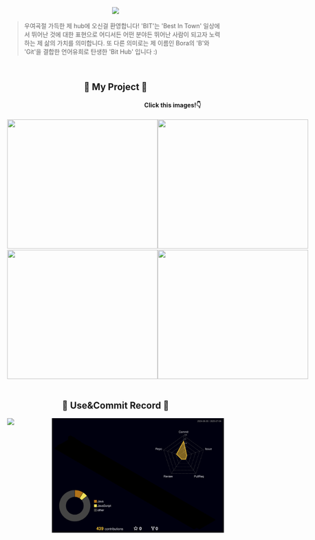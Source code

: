 <!-- Header -->
<div align="center">
  <img src="https://github.com/user-attachments/assets/f586bf85-08c8-4a27-8591-ef90f3ab7c24"/>
</div>

<!-- subHeading -->
>우여곡절 가득한 제 hub에 오신걸 환영합니다!
>'BIT'는 'Best In Town' 일상에서 뛰어난 것에 대한 표현으로 어디서든 어떤 분야든 뛰어난 사람이 되고자 노력하는 제 삶의 가치를 의미합니다. 또 다른 의미로는 제 이름인 Bora의 'B'와 'Git'을 결합한 언어유희로 탄생한 'Bit Hub' 입니다 :)

<!-- Stack -->
<!-- <br/>
<div align="center">
  <h2 align="center">
    🩶 STACK 🤍
  </h2>
<div>
  <div align="center">
  
 | 분류                     | 기술 스택                                                                      |
 | ---------------------- | ------------------------------------------------------------------------- |
 | **Language**           | Java, JavaScript, HTML5, CSS3                                             |
 | **Frontend**           | Vue.js, Vuex, React Native, Axios, Chart.js                               |
 | **Backend**            | Spring Boot, Spring Security, Spring Data JPA, JWT, OAuth 2.0, Swagger    |
 | **Database**           | MySQL, MariaDB, Redis                                                     |
 | **Infra & CI/CD**      | AWS (EC2, S3, RDS, Route 53), GitHub Actions, Jenkins, Docker, Kubernetes |
 | **API & 라이브러리**        | OpenAI API, OpenWeatherMap API, Gradle, Hibernate, Apache POI             |
 | **Monitoring & Tools** | Grafana, Prometheus, Postman, Figma, Microsoft Excel                      |
 | **Production & ETC**   | Apache Tomcat, NPM, SSL, Ubuntu, Google Cloud                             |
   
  </div> -->

<!-- Project -->
  <br/>
 <h2 align="center">
    🩶 My Project 🤍
   </h2>   
<h4 align="right">
 Click this images!👇&nbsp;&nbsp;&nbsp;&nbsp;&nbsp;&nbsp;&nbsp;&nbsp;&nbsp;&nbsp;&nbsp;&nbsp;&nbsp;&nbsp;&nbsp;&nbsp;
</h4>

<div style="display:flex;">
  <!-- 1st WLOP -->
  <a href="https://github.com/Bodrami/be04-1st-IamDeveloper-WLOP" target="_blank">
    <img src="https://github.com/user-attachments/assets/b1f4239a-dd10-4ed2-8984-47c58a4dda7e" width="350px" height="300px" />
  </a>

  <!-- 2nd InnerJoinUs -->
  <a href="https://github.com/Bodrami/be04-2nd-ThisDotE-InnerJoin-Us" target="_blank">
    <img src="https://github.com/user-attachments/assets/29154b0f-4063-4859-aa40-5f0b70ed2400" width="350px" height="300px" />
  </a>
</div>
<div style="display:flex;">
  <!-- 3rd MoodHolic -->
  <a href="https://github.com/Bodrami/be04-fin-PI.Akatsuki-MOOD.HOLIC" target="_blank">
    <img src="https://github.com/user-attachments/assets/5462c64a-f80b-4b2f-b68d-da2ad7b5f7e1" width="350px" height="300px" />
  </a>

  <!-- fin Pioms -->
  <a href="https://github.com/Bodrami/be04-fin-PI.Akatsuki-PIOMS" target="_blank">
    <img src="https://github.com/user-attachments/assets/5f1f45fa-72dc-40fe-9e99-20eef7ced889" width="350px" height="300px"/>
  </a>
</div>

<!-- USe Record -->
</br>
<h2 align="center">
    🩶 Use&Commit Record 🤍
</h2>

<div style="display: flex;">
  <!-- 왼쪽: 언어 통계 -->
  <img src="https://github-readme-stats.vercel.app/api/top-langs/?username=Bodrami&layout=donut&show_icons=true&theme=material-palenight&hide_border=true&bg_color=20232a&icon_color=571093&text_color=fff&title_color=58A6FF&count_private=true&exclude_repo=Face-Transfer-Application" 
    width="433px" />

  <!-- 오른쪽: 커밋 3D 그래프 -->
  <img src="./profile-3d-contrib/profile-night-rainbow.svg" width="400px"/>
</div>

<!-- 
<img src="https://github-readme-stats.vercel.app/api?username=Bodrami&show_icons=true&theme=material-palenight&hide_border=true&bg_color=20232a&icon_color=58A6FF&text_color=fff&title_color=58A6FF&count_private=true" width=56% />
-->
